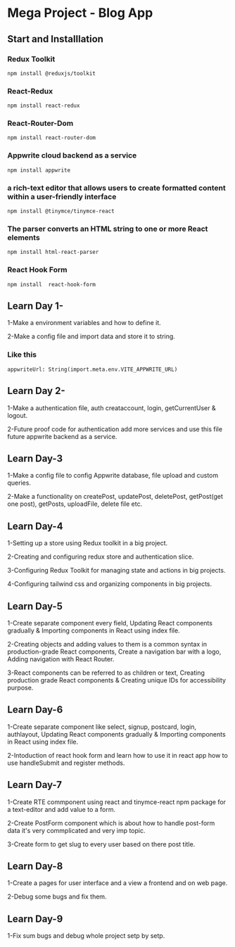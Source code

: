 # Mega Project - Blog App

## Start and Installlation

### Redux Toolkit

    npm install @reduxjs/toolkit

### React-Redux

    npm install react-redux

### React-Router-Dom

    npm install react-router-dom

### Appwrite cloud backend as a service

    npm install appwrite

### a rich-text editor that allows users to create formatted content within a user-friendly interface

    npm install @tinymce/tinymce-react

### The parser converts an HTML string to one or more React elements

    npm install html-react-parser

### React Hook Form

    npm install  react-hook-form

## Learn Day 1-

1-Make a environment variables and how to define it.

2-Make a config file and import data and store it to string.

### Like this

    appwriteUrl: String(import.meta.env.VITE_APPWRITE_URL)

## Learn Day 2-

1-Make a authentication file, auth creataccount, login, getCurrentUser & logout.

2-Future proof code for authentication add more services and use this file future appwrite backend as a service.

## Learn Day-3

1-Make a config file to config Appwrite database, file upload and custom queries.

2-Make a functionality on createPost, updatePost, deletePost, getPost(get one post), getPosts, uploadFile, delete file etc.

## Learn Day-4

1-Setting up a store using Redux toolkit in a big project.

2-Creating and configuring redux store and authentication slice.

3-Configuring Redux Toolkit for managing state and actions in big projects.

4-Configuring tailwind css and organizing components in big projects.

## Learn Day-5

1-Create separate component every field, Updating React components gradually & Importing components in React using index file.

2-Creating objects and adding values to them is a common syntax in production-grade React components, Create a navigation bar with a logo, Adding navigation with React Router.

3-React components can be referred to as children or text, Creating production grade React components & Creating unique IDs for accessibility purpose.

## Learn Day-6

1-Create separate component like select, signup, postcard, login, authlayout, Updating React components gradually & Importing components in React using index file.

2-Intoduction of react hook form and learn how to use it in react app how to use handleSubmit and register methods.

## Learn Day-7

1-Create RTE commponent using react and tinymce-react npm package for a text-editor and add value to a form.

2-Create PostForm component which is about how to handle post-form data it's very commplicated and very imp topic.

3-Create form to get slug to every user based on there post title.

## Learn Day-8

1-Create a pages for user interface and a view a frontend and on web page.

2-Debug some bugs and fix them.

## Learn Day-9

1-Fix sum bugs and debug whole project setp by setp.

